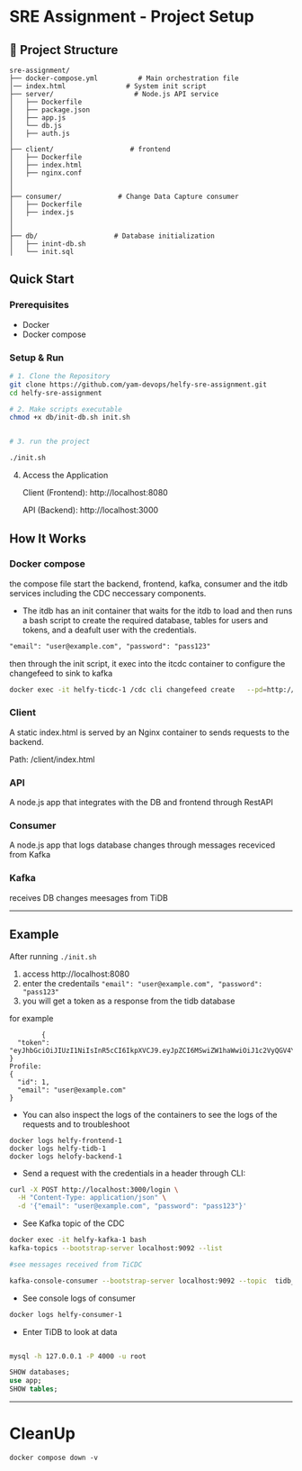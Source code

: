 # SRE Assignment - Project Setup

## 📁 Project Structure
```
sre-assignment/
├── docker-compose.yml          # Main orchestration file
│── index.html               # System init script
├── server/                    # Node.js API service
│   ├── Dockerfile
│   ├── package.json
│   ├── app.js
│   └── db.js
│   ├── auth.js
│
├── client/                   # frontend
│   ├── Dockerfile
│   ├── index.html
│   ├── nginx.conf
│ 
│
├── consumer/              # Change Data Capture consumer
│   ├── Dockerfile
│   ├── index.js
│
│
├── db/                   # Database initialization
│   ├── inint-db.sh
│   └── init.sql
```

##  Quick Start

### Prerequisites
- Docker
- Docker compose

### Setup & Run
```bash
# 1. Clone the Repository
git clone https://github.com/yam-devops/helfy-sre-assignment.git
cd helfy-sre-assignment

# 2. Make scripts executable
chmod +x db/init-db.sh init.sh


# 3. run the project

./init.sh

```
4. Access the Application

    Client (Frontend): http://localhost:8080

    API (Backend): http://localhost:3000

## How It Works

### Docker compose

the compose file start the backend, frontend, kafka, consumer and the itdb services including the CDC neccessary components.
- The itdb has an init container that waits for the itdb to load and then runs a bash script to create the required database, tables for users and tokens, and a deafult user with the credentials.

```txt
"email": "user@example.com", "password": "pass123"
```

then through the init script, it exec into the itcdc container to configure the changefeed to sink to kafka

```bash
docker exec -it helfy-ticdc-1 /cdc cli changefeed create   --pd=http://pd:2379   --sink-uri="kafka://kafka:9092/tidb_cdc?protocol=canal-json"   --changefeed-id="kafka"
```

### Client

A static index.html is served by an Nginx container to sends requests to the backend.

Path: /client/index.html

### API

A node.js app that integrates with the DB and frontend through RestAPI

### Consumer

A node.js app that logs database changes through messages receviced from Kafka

### Kafka

receives DB changes meesages from TiDB


---


## Example

After running 
```./init.sh ```
1. access http://localhost:8080
2. enter the credentails ``` "email": "user@example.com", "password": "pass123" ```
3. you will get a token as a response from the tidb database

for example
```
		{
  "token": "eyJhbGciOiJIUzI1NiIsInR5cCI6IkpXVCJ9.eyJpZCI6MSwiZW1haWwiOiJ1c2VyQGV4YW1wbGUuY29tIiwiaWF0IjoxNzU0MzQ2NTg1LCJleHAiOjE3NTQzNTAxODV9.Zndy9J65mCcsoqjJF1j2NVIeLqS8t6KR9Df2M6iAB1w"
}
Profile:
{
  "id": 1,
  "email": "user@example.com"
}
```

- You can also inspect the logs of the containers to see the logs of the requests and to troubleshoot

```
docker logs helfy-frontend-1
docker logs helfy-tidb-1
docker logs helofy-backend-1
```
- Send a request with the credentials in a header through CLI:

```bash
curl -X POST http://localhost:3000/login \
  -H "Content-Type: application/json" \
  -d '{"email": "user@example.com", "password": "pass123"}'

```
- See Kafka topic of the CDC
``` bash
docker exec -it helfy-kafka-1 bash
kafka-topics --bootstrap-server localhost:9092 --list

#see messages received from TiCDC

kafka-console-consumer --bootstrap-server localhost:9092 --topic  tidb_cdc

```

- See console logs of consumer
```bash
docker logs helfy-consumer-1
```

- Enter TiDB to look at data
```bash

mysql -h 127.0.0.1 -P 4000 -u root
```

```sql
SHOW databases;
use app;
SHOW tables;
```
---
# CleanUp
```
docker compose down -v
```

